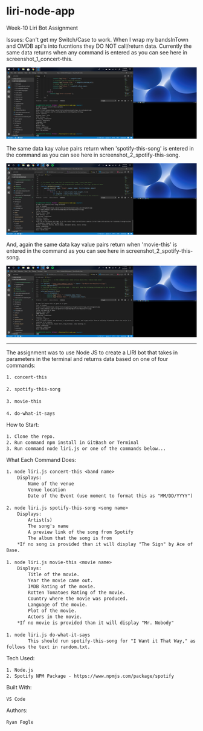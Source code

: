 # liri-node-app
Week-10 Liri Bot Assignment 


Issues: 
    Can't get my Switch/Case to work. When I wrap my bandsInTown and OMDB api's into fucntions they DO NOT call/return data. 
    Currently the same data returns when any command is entered as you can see here in screenshot_1_concert-this. 

![Screenshot_1](images/Screenshot_1_(Concert-this).png)

The same data kay value pairs return when 'spotify-this-song' is entered in the command as you can see here in screenshot_2_spotify-this-song. 

![Screenshot_2](images/Screenshot_2_(Spotify-this-song).png)

And, again the same data kay value pairs return when 'movie-this' is entered in the command as you can see here in screenshot_2_spotify-this-song. 

![Screenshot_3](images/Screenshot_3_(Movie-this).png)

---------------------------------------------------------------

The assignment was to use Node JS to create a LIRI bot that takes in parameters in the terminal and returns data based on one of four commands: 

    1. concert-this 

    2. spotify-this-song 

    3. movie-this 

    4. do-what-it-says 

How to Start: 

    1. Clone the repo. 
    2. Run command npm install in GitBash or Terminal 
    3. Run command node liri.js or one of the commands below... 

What Each Command Does: 

    1. node liri.js concert-this <band name>
        Displays: 
            Name of the venue
            Venue location
            Date of the Event (use moment to format this as "MM/DD/YYYY")

    2. node liri.js spotify-this-song <song name>
        Displays: 
            Artist(s)
            The song's name
            A preview link of the song from Spotify
            The album that the song is from
        *If no song is provided than it will display "The Sign" by Ace of Base. 

    1. node liri.js movie-this <movie name>
        Displays: 
            Title of the movie.
            Year the movie came out.
            IMDB Rating of the movie.
            Rotten Tomatoes Rating of the movie.
            Country where the movie was produced.
            Language of the movie.
            Plot of the movie.
            Actors in the movie.
        *If no movie is provided than it will display "Mr. Nobody"

    1. node liri.js do-what-it-says
            This should run spotify-this-song for "I Want it That Way," as follows the text in random.txt.



Tech Used: 

    1. Node.js 
    2. Spotify NPM Package - https://www.npmjs.com/package/spotify


Built With: 

    VS Code 


Authors: 

    Ryan Fogle

 




    


